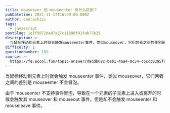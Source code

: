 ```yaml
---
title: mouseover 和 mouseenter 有什么区别？
pubDatetime: 2021-11-17T16:00:00.000Z
author: caorushizi
tags:
  - javascript
postSlug: 1e1f9872ba07a27c11690f91fab77b25
description: >-
  当鼠标移动到元素上时就会触发mouseenter事件，类似mouseover，它们两者之间的差别是mouseenter不会冒泡。由于mouseenter不支持事件冒泡，导致在一个元素的子元素上进入或离
difficulty: 1
questionNumber: 189
source: >-
  https://fe.ecool.fun/topic-answer/d9ddb08c-beb1-4aa4-8c54-cbccc0395fc5?orderBy=updateTime&order=desc&tagId=10
---
```


当鼠标移动到元素上时就会触发 mouseenter 事件，类似 mouseover，它们两者之间的差别是 mouseenter 不会冒泡。

由于 mouseenter 不支持事件冒泡，导致在一个元素的子元素上进入或离开的时候会触发其 mouseover 和 mouseout 事件，但是却不会触发 mouseenter 和 mouseleave 事件。
